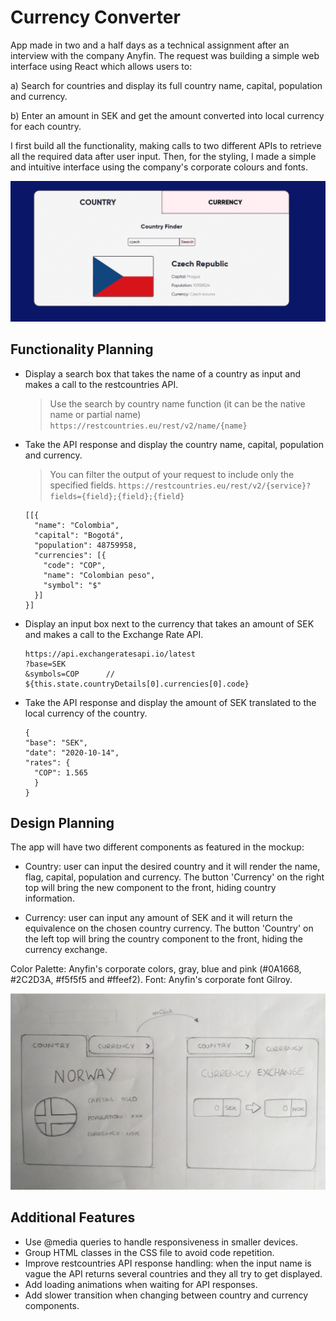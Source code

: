 # Currency Converter

App made in two and a half days as a technical assignment after an interview with the company Anyfin. The request was building a simple web interface using React which allows users to:

a) Search for countries and display its full country name, capital, population and currency. 

b) Enter an amount in SEK and get the amount converted into local currency for each country.

I first build all the functionality, making calls to two different APIs to retrieve all the required data after user input. Then, for the styling, I made a simple and intuitive interface using the company's corporate colours and fonts.

![screenshot](./images/CurrencyExchangeScreenshotGif.gif)

## Functionality Planning

- Display a search box that takes the name of a country as input and makes a call to the restcountries API.

  > Use the search by country name function (it can be the native name or partial name) `https://restcountries.eu/rest/v2/name/{name}`

- Take the API response and display the country name, capital, population and currency.

  > You can filter the output of your request to include only the specified fields. `https://restcountries.eu/rest/v2/{service}?fields={field};{field};{field}`

  ```
  [[{
    "name": "Colombia",
    "capital": "Bogotá",
    "population": 48759958,
    "currencies": [{
      "code": "COP",
      "name": "Colombian peso",
      "symbol": "$"
    }]
  }]
  ```

- Display an input box next to the currency that takes an amount of SEK and makes a call to the Exchange Rate API.

  ```
  https://api.exchangeratesapi.io/latest
  ?base=SEK
  &symbols=COP      // ${this.state.countryDetails[0].currencies[0].code}
  ```

- Take the API response and display the amount of SEK translated to the local currency of the country.
  ```
  {
  "base": "SEK",
  "date": "2020-10-14",
  "rates": {
    "COP": 1.565
    }
  }
  ```

## Design Planning

The app will have two different components as featured in the mockup:

  - Country: user can input the desired country and it will render the name, flag, capital, population and currency. The button 'Currency' on the right top will bring the new component to the front, hiding country information.

  - Currency: user can input any amount of SEK and it will return the equivalence on the chosen country currency. The button 'Country' on the left top will bring the country component to the front, hiding the currency exchange.

Color Palette: Anyfin's corporate colors, gray, blue and pink (#0A1668, #2C2D3A, #f5f5f5 and #ffeef2).
Font: Anyfin's corporate font Gilroy.

![mockup](./images/CurrencyExchangeMockup.jpg)

## Additional Features

- Use @media queries to handle responsiveness in smaller devices.
- Group HTML classes in the CSS file to avoid code repetition.
- Improve restcountries API response handling: when the input name is vague the API returns several countries and they all try to get displayed.
- Add loading animations when waiting for API responses.
- Add slower transition when changing between country and currency components.